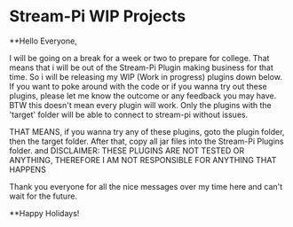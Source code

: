 # Stream-Pi WIP Projects 

**Hello Everyone,

I will be going on a break for a week or two to prepare for college. That means that i will be out of the Stream-Pi Plugin making business for that time. So i will be releasing my WIP (Work in progress) plugins down below. If you want to poke around with the code or if you wanna try out these plugins, please let me know the outcome or any feedback you may have. BTW this doesn't mean every plugin will work. Only the plugins with the 'target' folder will be able to connect to stream-pi without issues.

THAT MEANS, if you wanna try any of these plugins, goto the plugin folder, then the target folder. After that, copy all jar files into the Stream-Pi Plugins folder. and DISCLAIMER: THESE PLUGINS ARE NOT TESTED OR ANYTHING, THEREFORE I AM NOT RESPONSIBLE FOR ANYTHING THAT HAPPENS

Thank you everyone for all the nice messages over my time here and can't wait for the future.

**Happy Holidays!
